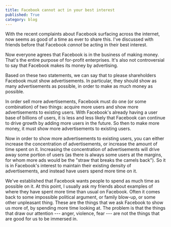 ```yaml
---
title: Facebook cannot act in your best interest
published: True
category: blog
---
```


With the recent complaints about Facebook surfacing across the internet, now
seems as good of a time as ever to share this. I've discussed with friends
before that Facebook _cannot_ be acting in their best interest.

Now everyone agrees that Facebook is in the business of making money. That's
the entire purpose of for-profit enterprises. It's also not controversial to
say that Facebook makes its money by advertising.

Based on these two statements, we can say that to please shareholders Facebook
must show advertisements. In particular, they should show as many
advertisements as possible, in order to make as much money as possible.

In order sell more advertisements, Facebook must do one (or some combination)
of two things: acquire more users and show more advertisements to existing
users. With Facebook's already having a user base of billions of users, it is
less and less likely that Facebook can continue to drive growth by adding more
users in the future. So then to make more money, it must show more
advertisements to existing users.

Now in order to show more advertisements to existing users, you can either
increase the concentration of advertisements, or increase the amount of time
spent on it. Increasing the concentration of advertisements will drive away
some portion of users (as there is always some users at the margins, for whom
more ads would be the "straw that breaks the camels back"). So it is in
Facebook's interest to maintain their existing density of advertisements, and
instead have users spend more time on it.

We've established that Facebook wants people to spend as much time as possible
on it. At this point, I usually ask my friends about examples of where they
have spent more time than usual on Facebook. Often it comes back to some
impossible political argument, or family blow-up, or some other unpleasant
thing. These are the things that we ask Facebook to show us more of, by
spending more time looking at. The problem is that the things that draw our
attention --- anger, violence, fear --- are not the things that are good for us
to be immersed in.

